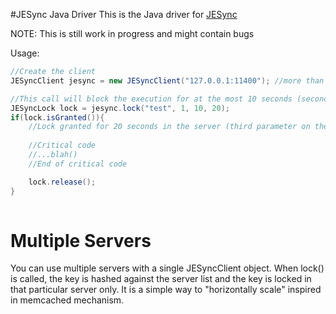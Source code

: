 #JESync Java Driver
This is the Java driver for [JESync](https://github.com/julman99/JESync)


NOTE: This is still work in progress and might contain bugs

Usage:


```java
//Create the client
JESyncClient jesync = new JESyncClient("127.0.0.1:11400"); //more than 1 host can be specified, the driver will hash the key and select a host

//This call will block the execution for at the most 10 seconds (second parameter)
JESyncLock lock = jesync.lock("test", 1, 10, 20); 
if(lock.isGranted()){
    //Lock granted for 20 seconds in the server (third parameter on the lock function)
    
    //Critical code
    //...blah()
    //End of critical code

    lock.release();
}
 
``` 

# Multiple Servers
You can use multiple servers with a single JESyncClient object. When lock() is called, the key is hashed against the server list and the key is locked in that particular server only. It is a simple way to "horizontally scale" inspired in memcached mechanism.

